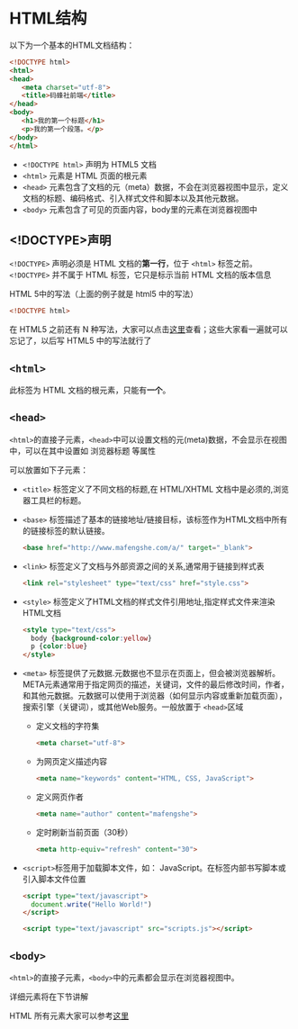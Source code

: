 # HTML结构

以下为一个基本的HTML文档结构：

```html
<!DOCTYPE html>
<html>
<head>
   <meta charset="utf-8">
   <title>码蜂社前端</title>
</head>
<body>
   <h1>我的第一个标题</h1>
   <p>我的第一个段落。</p>
</body>
</html>
```

* `<!DOCTYPE html>` 声明为 HTML5 文档
* `<html>` 元素是 HTML 页面的根元素
* `<head>` 元素包含了文档的元（meta）数据，不会在浏览器视图中显示，定义文档的标题、编码格式、引入样式文件和脚本以及其他元数据。
* `<body>` 元素包含了可见的页面内容，body里的元素在浏览器视图中


## <!DOCTYPE>声明

`<!DOCTYPE>` 声明必须是 HTML 文档的**第一行**，位于 `<html>` 标签之前。
`<!DOCTYPE>` 并不属于 HTML 标签，它只是标示当前 HTML 文档的版本信息 


HTML 5中的写法（上面的例子就是 html5 中的写法）

```html
<!DOCTYPE html>
```

在 HTML5 之前还有 N 种写法，大家可以点击[这里](http://www.w3school.com.cn/tags/tag_doctype.asp)查看；这些大家看一遍就可以忘记了，以后写 HTML5 中的写法就行了

## `<html>`

此标签为 HTML 文档的根元素，只能有**一个**。

## `<head>`

`<html>`的直接子元素，`<head>`中可以设置文档的元(meta)数据，不会显示在视图中，可以在其中设置如 浏览器标题 等属性

可以放置如下子元素：

- `<title>` 标签定义了不同文档的标题,在 HTML/XHTML 文档中是必须的,浏览器工具栏的标题。
- `<base>` 标签描述了基本的链接地址/链接目标，该标签作为HTML文档中所有的链接标签的默认链接。
  ```html
  <base href="http://www.mafengshe.com/a/" target="_blank">
  ```
- `<link>` 标签定义了文档与外部资源之间的关系,通常用于链接到样式表
  ```html
  <link rel="stylesheet" type="text/css" href="style.css">
  ```
- `<style>` 标签定义了HTML文档的样式文件引用地址,指定样式文件来渲染HTML文档
  ```html
  <style type="text/css">
    body {background-color:yellow}
    p {color:blue}
  </style>
  ```
- `<meta>` 标签提供了元数据.元数据也不显示在页面上，但会被浏览器解析。META元素通常用于指定网页的描述，关键词，文件的最后修改时间，作者，和其他元数据。元数据可以使用于浏览器（如何显示内容或重新加载页面），搜索引擎（关键词），或其他Web服务。一般放置于 `<head>`区域
  - 定义文档的字符集
    ```html
    <meta charset="utf-8">
    ```
  - 为网页定义描述内容
    ```html
    <meta name="keywords" content="HTML, CSS, JavaScript">
    ```
  - 定义网页作者
    ```html
    <meta name="author" content="mafengshe">
    ```
  - 定时刷新当前页面（30秒）
    ```html
    <meta http-equiv="refresh" content="30">
    ```
- `<script>`标签用于加载脚本文件，如： JavaScript。在标签内部书写脚本或引入脚本文件位置
  ```html
  <script type="text/javascript">
    document.write("Hello World!")
  </script>
  ```

  ```html
  <script type="text/javascript" src="scripts.js"></script>
  ```

## `<body>`

`<html>`的直接子元素，`<body>`中的元素都会显示在浏览器视图中。

详细元素将在下节讲解


HTML 所有元素大家可以参考[这里](https://developer.mozilla.org/zh-CN/docs/Web/HTML/Element)